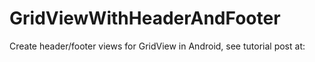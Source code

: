 # GridViewWithHeaderAndFooter
Create header/footer views for GridView in Android, see tutorial post at: 
